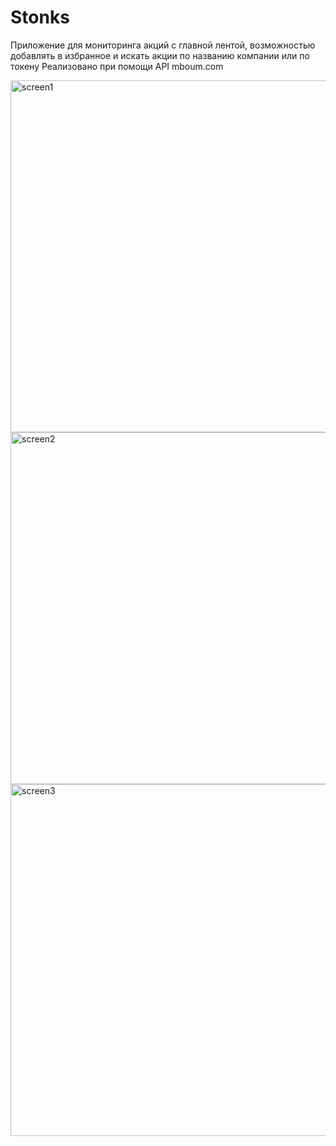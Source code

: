 # Stonks
Приложение для мониторинга акций с главной лентой, возможностью добавлять в избранное и искать акции по названию компании или по токену
Реализовано при помощи API mboum.com

<img width="563" alt="screen1" src="https://user-images.githubusercontent.com/21274627/110124906-bef17a00-7dd3-11eb-919b-bc1c3bb2b88c.png">
<img width="563" alt="screen2" src="https://user-images.githubusercontent.com/21274627/110124908-bf8a1080-7dd3-11eb-9341-c129c299b968.png">
<img width="563" alt="screen3" src="https://user-images.githubusercontent.com/21274627/110124894-bac55c80-7dd3-11eb-8da3-59d4588ac6ef.png">
